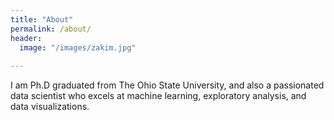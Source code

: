 ```yaml
---
title: "About"
permalink: /about/
header:
  image: "/images/zakim.jpg"
  
---
```

I am Ph.D graduated from The Ohio State University, and also a passionated data scientist who excels at machine learning, exploratory analysis, and data visualizations.



